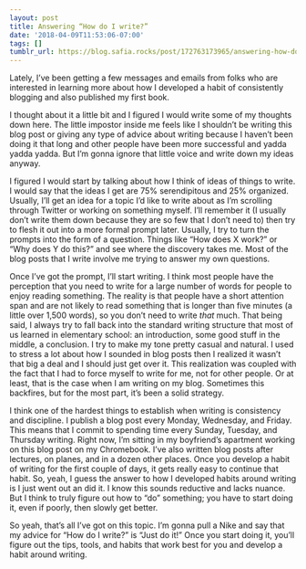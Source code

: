 ```yaml
---
layout: post
title: Answering “How do I write?”
date: '2018-04-09T11:53:06-07:00'
tags: []
tumblr_url: https://blog.safia.rocks/post/172763173965/answering-how-do-i-write
---
```

Lately, I’ve been getting a few messages and emails from folks who are interested in learning more about how I developed a habit of consistently blogging and also published my first book.

I thought about it a little bit and I figured I would write some of my thoughts down here. The little impostor inside me feels like I shouldn’t be writing this blog post or giving any type of advice about writing because I haven’t been doing it that long and other people have been more successful and yadda yadda yadda. But I’m gonna ignore that little voice and write down my ideas anyway.

I figured I would start by talking about how I think of ideas of things to write. I would say that the ideas I get are 75% serendipitous and 25% organized. Usually, I’ll get an idea for a topic I’d like to write about as I’m scrolling through Twitter or working on something myself. I’ll remember it (I usually don’t write them down because they are so few that I don’t need to) then try to flesh it out into a more formal prompt later. Usually, I try to turn the prompts into the form of a question. Things like “How does X work?” or “Why does Y do this?” and see where the discovery takes me. Most of the blog posts that I write involve me trying to answer my own questions.

Once I’ve got the prompt, I’ll start writing. I think most people have the perception that you need to write for a large number of words for people to enjoy reading something. The reality is that people have a short attention span and are not likely to read something that is longer than five minutes (a little over 1,500 words), so you don’t need to write _that_ much. That being said, I always try to fall back into the standard writing structure that most of us learned in elementary school: an introduction, some good stuff in the middle, a conclusion. I try to make my tone pretty casual and natural. I used to stress a lot about how I sounded in blog posts then I realized it wasn’t that big a deal and I should just get over it. This realization was coupled with the fact that I had to force myself to write for me, not for other people. Or at least, that is the case when I am writing on my blog. Sometimes this backfires, but for the most part, it’s been a solid strategy.

I think one of the hardest things to establish when writing is consistency and discipline. I publish a blog post every Monday, Wednesday, and Friday. This means that I commit to spending time every Sunday, Tuesday, and Thursday writing. Right now, I’m sitting in my boyfriend’s apartment working on this blog post on my Chromebook. I’ve also written blog posts after lectures, on planes, and in a dozen other places. Once you develop a habit of writing for the first couple of days, it gets really easy to continue that habit. So, yeah, I guess the answer to how I developed habits around writing is I just went out an did it. I know this sounds reductive and lacks nuance. But I think to truly figure out how to “do” something; you have to start doing it, even if poorly, then slowly get better.

So yeah, that’s all I’ve got on this topic. I’m gonna pull a Nike and say that my advice for “How do I write?” is “Just do it!” Once you start doing it, you’ll figure out the tips, tools, and habits that work best for you and develop a habit around writing.

